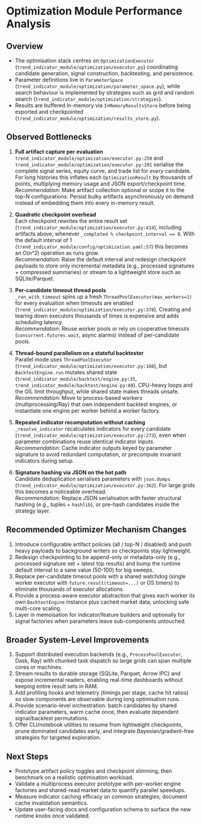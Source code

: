 ﻿# Optimization Module Performance Analysis

## Overview
- The optimisation stack centres on `OptimizationExecutor` (`trend_indicator_module/optimization/executor.py`) coordinating candidate generation, signal construction, backtesting, and persistence.
- Parameter definitions live in `ParameterSpace` (`trend_indicator_module/optimization/parameter_space.py`), while search behaviour is implemented by strategies such as grid and random search (`trend_indicator_module/optimization/strategies`).
- Results are buffered in-memory via `InMemoryResultsStore` before being exported and checkpointed (`trend_indicator_module/optimization/results_store.py`).

## Observed Bottlenecks

1. **Full artifact capture per evaluation**  
   `trend_indicator_module/optimization/executor.py:250` and `trend_indicator_module/optimization/executor.py:291` serialise the complete signal series, equity curve, and trade list for *every* candidate. For long histories this inflates each `OptimizationResult` by thousands of points, multiplying memory usage and JSON export/checkpoint time.  
   *Recommendation:* Make artifact collection optional or scope it to the top-N configurations. Persist bulky artifacts asynchronously on demand instead of embedding them into every in-memory result.

2. **Quadratic checkpoint overhead**  
   Each checkpoint rewrites the entire result set (`trend_indicator_module/optimization/executor.py:414`), including artifacts above, whenever `_completed % checkpoint_interval == 0`. With the default interval of 1 (`trend_indicator_module/config/optimization.yaml:57`) this becomes an O(n^2) operation as runs grow.  
   *Recommendation:* Raise the default interval and redesign checkpoint payloads to store only incremental metadata (e.g., processed signatures + compressed summaries) or stream to a lightweight store such as SQLite/Parquet.

3. **Per-candidate timeout thread pools**  
   `_run_with_timeout` spins up a fresh `ThreadPoolExecutor(max_workers=1)` for every evaluation when timeouts are enabled (`trend_indicator_module/optimization/executor.py:378`). Creating and tearing down executors thousands of times is expensive and adds scheduling latency.  
   *Recommendation:* Reuse worker pools or rely on cooperative timeouts (`concurrent.futures.wait`, async alarms) instead of per-candidate pools.

4. **Thread-bound parallelism on a stateful backtester**  
   Parallel mode uses `ThreadPoolExecutor` (`trend_indicator_module/optimization/executor.py:160`), but `BacktestEngine.run` mutates shared state (`trend_indicator_module/backtest/engine.py:35`, `trend_indicator_module/backtest/engine.py:68`). CPU-heavy loops and the GIL limit throughput, while shared state makes threads unsafe.  
   *Recommendation:* Move to process-based workers (multiprocessing/Ray) that own independent backtest engines, or instantiate one engine per worker behind a worker factory.

5. **Repeated indicator recomputation without caching**  
   `_resolve_indicator` recalculates indicators for every candidate (`trend_indicator_module/optimization/executor.py:273`), even when parameter combinations reuse identical indicator inputs.  
   *Recommendation:* Cache indicator outputs keyed by parameter signature to avoid redundant computation, or precompute invariant indicators during setup.

6. **Signature hashing via JSON on the hot path**  
   Candidate deduplication serialises parameters with `json.dumps` (`trend_indicator_module/optimization/executor.py:362`). For large grids this becomes a noticeable overhead.  
   *Recommendation:* Replace JSON serialisation with faster structural hashing (e.g., tuples + `hashlib`), or pre-hash candidates inside the strategy layer.

## Recommended Optimizer Mechanism Changes

1. Introduce configurable artifact policies (all / top-N / disabled) and push heavy payloads to background writers so checkpoints stay lightweight.
2. Redesign checkpointing to be append-only or metadata-only (e.g., processed signature set + latest top results) and bump the runtime default interval to a sane value (50-100) for big sweeps.
3. Replace per-candidate timeout pools with a shared watchdog (single worker executor with `future.result(timeout=...)` or OS timers) to eliminate thousands of executor allocations.
4. Provide a process-aware executor abstraction that gives each worker its own `BacktestEngine` instance plus cached market data, unlocking safe multi-core scaling.
5. Layer in memoisation for indicator/feature builders and optionally for signal factories when parameters leave sub-components untouched.

## Broader System-Level Improvements

1. Support distributed execution backends (e.g., `ProcessPoolExecutor`, Dask, Ray) with chunked task dispatch so large grids can span multiple cores or machines.
2. Stream results to durable storage (SQLite, Parquet, Arrow IPC) and expose incremental readers, enabling real-time dashboards without keeping entire result sets in RAM.
3. Add profiling hooks and telemetry (timings per stage, cache hit ratios) so slow components are observable during long optimisation runs.
4. Provide scenario-level orchestration: batch candidates by shared indicator parameters, warm cache once, then evaluate dependent signal/backtest permutations.
5. Offer CLI/notebook utilities to resume from lightweight checkpoints, prune dominated candidates early, and integrate Bayesian/gradient-free strategies for targeted exploration.

## Next Steps
- Prototype artifact policy toggles and checkpoint slimming, then benchmark on a realistic optimisation workload.
- Validate a multiprocess executor prototype with per-worker engine factories and shared-read market data to quantify parallel speedups.
- Measure indicator caching efficacy on common strategies; document cache invalidation semantics.
- Update user-facing docs and configuration schema to surface the new runtime knobs once validated.

